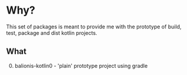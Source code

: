 # Why?

This set of packages is meant to provide me with the prototype of build, test, package and dist kotlin projects.

## What

0. balionis-kotlin0        - 'plain' prototype project using gradle
